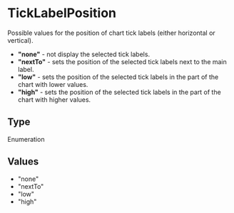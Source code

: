 # TickLabelPosition

Possible values for the position of chart tick labels (either horizontal or vertical).* **"none"** - not display the selected tick labels.* **"nextTo"** - sets the position of the selected tick labels next to the main label.* **"low"** - sets the position of the selected tick labels in the part of the chart with lower values.* **"high"** - sets the position of the selected tick labels in the part of the chart with higher values.

## Type

Enumeration

## Values

- "none"
- "nextTo"
- "low"
- "high"

